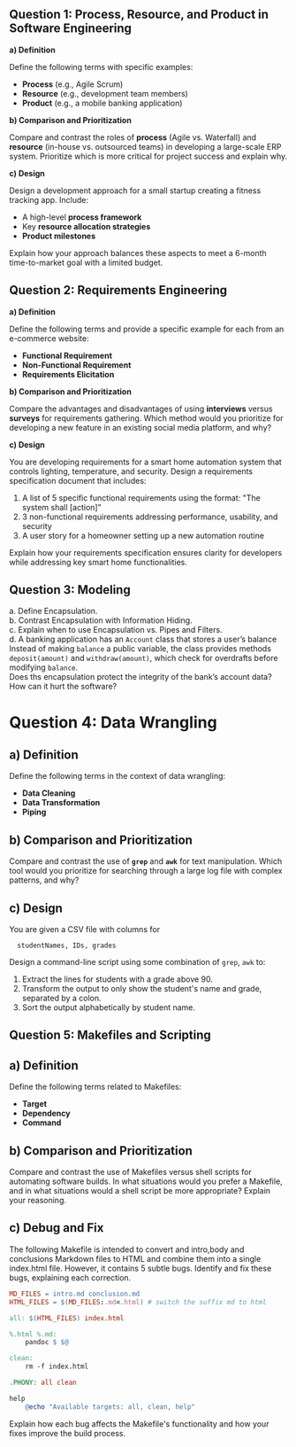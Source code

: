 ## Question 1: Process, Resource, and Product in Software Engineering

**a) Definition**

Define the following terms with specific examples:

- **Process** (e.g., Agile Scrum)
- **Resource** (e.g., development team members)
- **Product** (e.g., a mobile banking application)

**b) Comparison and Prioritization**

Compare and contrast the roles of **process** (Agile vs. Waterfall) and **resource** (in-house vs. outsourced teams) in developing a large-scale ERP system. Prioritize which is more critical for project success and explain why.

**c) Design**

Design a development approach for a small startup creating a fitness tracking app. Include:

- A high-level **process framework**
- Key **resource allocation strategies**
- **Product milestones**

Explain how your approach balances these aspects to meet a 6-month time-to-market goal with a limited budget.

## Question 2: Requirements Engineering

**a) Definition**

Define the following terms and provide a specific example for each from an e-commerce website:

- **Functional Requirement**
- **Non-Functional Requirement**
- **Requirements Elicitation**

**b) Comparison and Prioritization**

Compare the advantages and disadvantages of using **interviews** versus **surveys** for requirements gathering. Which method would you prioritize for developing a new feature in an existing social media platform, and why?

**c) Design**

You are developing requirements for a smart home automation system that controls lighting, temperature, and security. Design a requirements specification document that includes:

1. A list of 5 specific functional requirements using the format: "The system shall [action]"
2. 3 non-functional requirements addressing performance, usability, and security
3. A user story for a homeowner setting up a new automation routine

Explain how your requirements specification ensures clarity for developers while addressing key smart home functionalities.


## Question 3: Modeling

a. Define Encapsulation.  
b. Contrast Encapsulation with Information Hiding.  
c. Explain when to use Encapsulation vs. Pipes and Filters.  
d. A banking application has an `Account` class that stores a user’s balance
          Instead of making `balance` a public variable, the class provides methods `deposit(amount)` and 
          `withdraw(amount)`, which check for overdrafts before modifying `balance`.  
  Does  ths encapsulation protect the integrity of the bank’s account data?  
  How can it hurt the software?

# Question 4: Data Wrangling

## a) Definition

Define the following terms in the context of data wrangling:

- **Data Cleaning**
- **Data Transformation**
- **Piping**

## b) Comparison and Prioritization

Compare and contrast the use of **`grep`** and **`awk`** for text manipulation. Which tool would you prioritize for searching through a large log file with complex patterns, and why?

## c) Design
You are given a CSV file with columns for 

      studentNames, IDs, grades

Design a command-line script using some combination of  `grep`, `awk` to:

1. Extract the lines for students with a grade above 90.
2. Transform the output to only show the student's name and grade, separated by a colon.
3. Sort the output alphabetically by student name.


## Question 5: Makefiles and Scripting

## a) Definition
Define the following terms related to Makefiles:
- **Target**
- **Dependency**
- **Command**

## b) Comparison and Prioritization
Compare and contrast the use of Makefiles versus shell scripts for automating software builds. In what situations would you prefer a Makefile, and in what situations would a shell script be more appropriate? Explain your reasoning.

## c) Debug and Fix
The following Makefile is intended to convert and intro,body and conclusions Markdown files to
HTML and combine them into a single index.html file. However, it
contains 5 subtle bugs. Identify and fix these bugs, explaining
each correction.

```makefile
MD_FILES = intro.md conclusion.md
HTML_FILES = $(MD_FILES:.md=.html) # switch the suffix md to html

all: $(HTML_FILES) index.html

%.html %.md:
    pandoc $ $@

clean:
    rm -f index.html

.PHONY: all clean

help
    @echo "Available targets: all, clean, help"
```

Explain how each bug affects the Makefile's functionality and how your fixes improve the build process.
